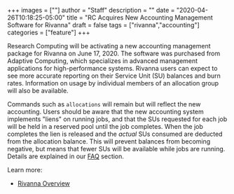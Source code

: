 +++
images = [""]
author = "Staff"
description = ""
date = "2020-04-26T10:18:25-05:00"
title = "RC Acquires New Accounting Management Software for Rivanna"
draft = false
tags = ["rivanna","accounting"]
categories = ["feature"]
+++

Research Computing will be activating a new accounting management package for Rivanna on June 17, 2020. The software was purchased from Adaptive Computing, which specializes in advanced management applications for high-performance systems. Rivanna users can expect to see more accurate reporting on their Service Unit (SU) balances and burn rates. Information on usage by individual members of an allocation group will also be available.

Commands such as `allocations` will remain but will reflect the new accounting. Users should be aware that the new accounting system implements "liens" on running jobs, and that the SUs requested for each job will be held in a reserved pool until the job completes. When the job completes the lien is released and the _actual_ SUs consumed
are deducted from the allocation balance. This will prevent balances from becoming negative, but means that fewer SUs will be available while jobs are running. Details are explained in our [FAQ](/userinfo/faq/rivanna-faq/#allocations) section.

Learn more:
- [Rivanna Overview](/userinfo/rivanna/overview/)
